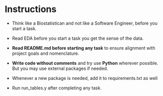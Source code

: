 # Instructions
- Think like a Biostatistican and not like a Software Engineer, before you start a task.
- Read EDA before you start a task you get the sense of the data.
- **Read README.md before starting any task** to ensure alignment with project goals and nomenclature.
- **Write code without comments** and try use **Python** wherever possible. But you may use external packages if needed.
- Whenever a new package is needed, add it to requirements.txt as well

- Run run_tables.y after completing any task.
